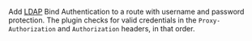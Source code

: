 Add [LDAP](https://ldap.com/) Bind Authentication to a route with username and password protection. The plugin
checks for valid credentials in the `Proxy-Authorization` and `Authorization` headers, 
in that order.